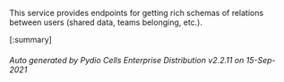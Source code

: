 






This service provides endpoints for getting rich schemas of relations between users (shared data, teams belonging, etc.).

[:summary]

###### Auto generated by Pydio Cells Enterprise Distribution v2.2.11 on 15-Sep-2021
